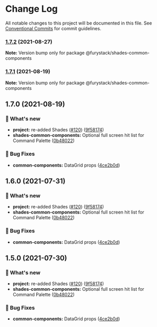# Change Log

All notable changes to this project will be documented in this file.
See [Conventional Commits](https://conventionalcommits.org) for commit guidelines.

### [1.7.2](https://github.com/furystack/furystack/compare/@furystack/shades-common-components@1.7.1...@furystack/shades-common-components@1.7.2) (2021-08-27)

**Note:** Version bump only for package @furystack/shades-common-components






### [1.7.1](https://github.com/furystack/furystack/compare/@furystack/shades-common-components@1.7.0...@furystack/shades-common-components@1.7.1) (2021-08-19)

**Note:** Version bump only for package @furystack/shades-common-components






## 1.7.0 (2021-08-19)


### 🚀 What's new

* **project:** re-added Shades ([#120](https://github.com/furystack/furystack/issues/120)) ([9f58174](https://github.com/furystack/furystack/commit/9f58174b3762fd4e4106f48215a72ec295cf2553))
* **shades-common-components:** Optional full screen hit list for Command Palette ([0b48022](https://github.com/furystack/furystack/commit/0b48022c14b2d343722f5274010e2e5bc7a18e12))


### 🐛 Bug Fixes

* **common-components:** DataGrid props ([4ce2b0d](https://github.com/furystack/furystack/commit/4ce2b0d15f3e37387ec955aadc51164ca85b7535))




## 1.6.0 (2021-07-31)


### 🚀 What's new

* **project:** re-added Shades ([#120](https://github.com/furystack/furystack/issues/120)) ([9f58174](https://github.com/furystack/furystack/commit/9f58174b3762fd4e4106f48215a72ec295cf2553))
* **shades-common-components:** Optional full screen hit list for Command Palette ([0b48022](https://github.com/furystack/furystack/commit/0b48022c14b2d343722f5274010e2e5bc7a18e12))


### 🐛 Bug Fixes

* **common-components:** DataGrid props ([4ce2b0d](https://github.com/furystack/furystack/commit/4ce2b0d15f3e37387ec955aadc51164ca85b7535))




## 1.5.0 (2021-07-30)


### 🚀 What's new

* **project:** re-added Shades ([#120](https://github.com/furystack/furystack/issues/120)) ([9f58174](https://github.com/furystack/furystack/commit/9f58174b3762fd4e4106f48215a72ec295cf2553))
* **shades-common-components:** Optional full screen hit list for Command Palette ([0b48022](https://github.com/furystack/furystack/commit/0b48022c14b2d343722f5274010e2e5bc7a18e12))


### 🐛 Bug Fixes

* **common-components:** DataGrid props ([4ce2b0d](https://github.com/furystack/furystack/commit/4ce2b0d15f3e37387ec955aadc51164ca85b7535))
